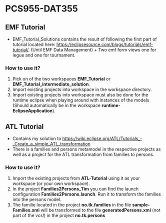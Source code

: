 # PCS955-DAT355

## EMF Tutorial
- EMF_Tutorial_Solutions contains the result of following the first part of tutorial located here: https://eclipsesource.com/blogs/tutorials/emf-tutorial/. (Until EMF Data Management) + Two emf form views one for legue and one for tournament.

### How to use it?
1. Pick on of the two workspaces **EMF_Tutorial** or **EMF_Tutorial_intermediate_solution**.
2. Import existing projects into workspace in the workspace directory.
3. Import existing projects into workspace must also be done for the runtime eclipse when playing around with instances of the models (Should automatically be in the workspace **runtime-EclipseApplication**).

## ATL Tutorial
- Contains my solution to https://wiki.eclipse.org/ATL/Tutorials_-_Create_a_simple_ATL_transformation
- There is a families and persons metamodel in the respective projects as well as a project for the ATL transformation from families to persons.
### How to use it?
1. Import the existing projects from **ATL-Tutorial** using it as your workspace (or your own workspace).
2. In the project **Families2Persons_Tim** you can find the launch configuration **Families2Persons.launch**. Run it to transform the families into the persons model.
3. The familie located in the project **no.tk.families** in the file **sample-Families.xmi** will be transformed to the file **generatedPersons.xmi** (not part of the vcs!) in the project **no.tk.persons**
